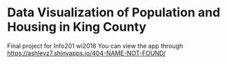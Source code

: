 # Data Visualization of Population and Housing in King County
Final project for Info201 wi2018
You can view the app through https://ashleyz7.shinyapps.io/404-NAME-NOT-FOUND/
